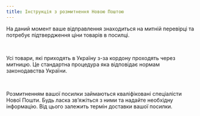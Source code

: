 ```yaml
---
title: Інструкція з розмитнення Новою Поштою
---
```

На даний момент ваше відправлення знаходиться на митній перевірці та потребує підтвердження ціни товарів в посилці.

​

Усі товари, які приходять в Україну з-за кордону проходять через митницю. Це стандартна процедура яка відповідає нормам законодавства України.

​

Розмитненням вашої посилки займаються кваліфіковані спеціалісти Нової Пошти. Будь ласка зв’яжіться з ними та надайте необхідну інформацію. Від цього залежить термін доставки вашої посилки.